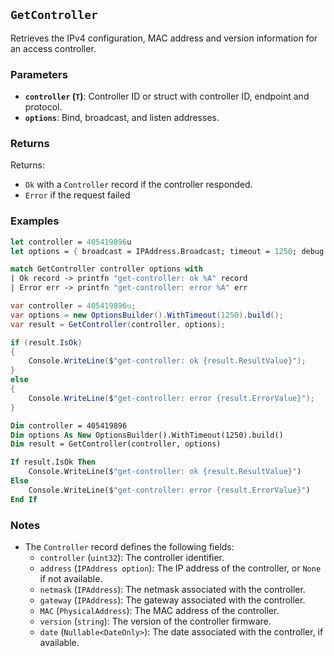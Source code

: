 ## `GetController`

Retrieves the IPv4 configuration, MAC address and version information for an access controller.

### Parameters
- **`controller` (`T`)**: Controller ID or struct with controller ID, endpoint and protocol.
- **`options`**: Bind, broadcast, and listen addresses.

### Returns

Returns:
- `Ok` with a `Controller` record if the controller responded.
- `Error` if the request failed

### Examples

```fsharp
let controller = 405419896u
let options = { broadcast = IPAddress.Broadcast; timeout = 1250; debug = true }

match GetController controller options with
| Ok record -> printfn "get-controller: ok %A" record
| Error err -> printfn "get-controller: error %A" err
```

```csharp
var controller = 405419896u;
var options = new OptionsBuilder().WithTimeout(1250).build();
var result = GetController(controller, options);

if (result.IsOk)
{
    Console.WriteLine($"get-controller: ok {result.ResultValue}");
}
else
{
    Console.WriteLine($"get-controller: error {result.ErrorValue}");
}
```

```vb
Dim controller = 405419896
Dim options As New OptionsBuilder().WithTimeout(1250).build()
Dim result = GetController(controller, options)

If result.IsOk Then
    Console.WriteLine($"get-controller: ok {result.ResultValue}")
Else
    Console.WriteLine($"get-controller: error {result.ErrorValue}")
End If
```

### Notes

- The `Controller` record defines the following fields:
  - `controller` (`uint32`): The controller identifier.
  - `address` (`IPAddress option`): The IP address of the controller, or `None` if not available.
  - `netmask` (`IPAddress`): The netmask associated with the controller.
  - `gateway` (`IPAddress`): The gateway associated with the controller.
  - `MAC` (`PhysicalAddress`): The MAC address of the controller.
  - `version` (`string`): The version of the controller firmware.
  - `date` (`Nullable<DateOnly>`): The date associated with the controller, if available.
